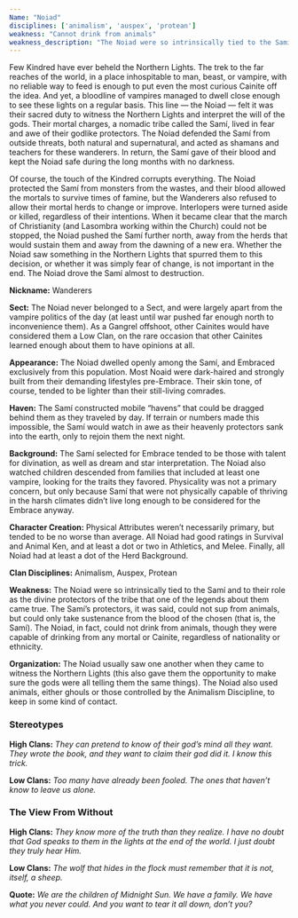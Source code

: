 ```yaml
---
Name: "Noiad"
disciplines: ['animalism', 'auspex', 'protean']
weakness: "Cannot drink from animals"
weakness_description: "The Noiad were so intrinsically tied to the Samí and to their role as the divine protectors of the tribe that one of the legends about them came true. The Samí’s protectors, it was said, could not sup from animals, but could only take sustenance from the blood of the chosen (that is, the Samí). The Noiad, in fact, could not drink from animals, though they were capable of drinking from any mortal or Cainite, regardless of nationality or ethnicity."
---
```


<p>Few Kindred have ever beheld the Northern Lights. The trek to the far reaches of the world, in a place inhospitable to man, beast, or vampire, with no reliable way to feed is enough to put even the most curious Cainite off the idea. And yet, a bloodline of vampires managed to dwell close enough to see these lights on a regular basis. This line — the Noiad — felt it was their sacred duty to witness the Northern Lights and interpret the will of the gods. Their mortal charges, a nomadic tribe called the Samí, lived in fear and awe of their godlike protectors. The Noiad defended the Samí from outside threats, both natural and supernatural, and acted as shamans and teachers for these wanderers. In return, the Samí gave of their blood and kept the Noiad safe during the long months with no darkness.</p><p>Of course, the touch of the Kindred corrupts everything. The Noiad protected the Samí from monsters from the wastes, and their blood allowed the mortals to survive times of famine, but the Wanderers also refused to allow their mortal herds to change or improve. Interlopers were turned aside or killed, regardless of their intentions. When it became clear that the march of Christianity (and Lasombra working within the Church) could not be stopped, the Noiad pushed the Samí further north, away from the herds that would sustain them and away from the dawning of a new era. Whether the Noiad saw something in the Northern Lights that spurred them to this decision, or whether it was simply fear of change, is not important in the end. The Noiad drove the Samí almost to destruction.</p><p><b>Nickname:</b> Wanderers</p><p><b>Sect:</b> The Noiad never belonged to a Sect, and were largely apart from the vampire politics of the day (at least until war pushed far enough north to inconvenience them). As a Gangrel offshoot, other Cainites would have considered them a Low Clan, on the rare occasion that other Cainites learned enough about them to have opinions at all.</p><p><b>Appearance:</b> The Noiad dwelled openly among the Samí, and Embraced exclusively from this population. Most Noaid were dark-haired and strongly built from their demanding lifestyles pre-Embrace. Their skin tone, of course, tended to be lighter than their still-living comrades.</p><p><b>Haven:</b> The Samí constructed mobile “havens” that could be dragged behind them as they traveled by day. If terrain or numbers made this impossible, the Samí would watch in awe as their heavenly protectors sank into the earth, only to rejoin them the next night.</p><p><b>Background:</b> The Samí selected for Embrace tended to be those with talent for divination, as well as dream and star interpretation. The Noiad also watched children descended from families that included at least one vampire, looking for the traits they favored. Physicality was not a primary concern, but only because Samí that were not physically capable of thriving in the harsh climates didn’t live long enough to be considered for the Embrace anyway.</p><p><b>Character Creation:</b> Physical Attributes weren’t necessarily primary, but tended to be no worse than average. All Noiad had good ratings in Survival and Animal Ken, and at least a dot or two in Athletics, and Melee. Finally, all Noiad had at least a dot of the Herd Background.</p><p><b>Clan Disciplines:</b> Animalism, Auspex, Protean</p><p><b>Weakness:</b> The Noiad were so intrinsically tied to the Samí and to their role as the divine protectors of the tribe that one of the legends about them came true. The Samí’s protectors, it was said, could not sup from animals, but could only take sustenance from the blood of the chosen (that is, the Samí). The Noiad, in fact, could not drink from animals, though they were capable of drinking from any mortal or Cainite, regardless of nationality or ethnicity.</p><p><b>Organization:</b> The Noiad usually saw one another when they came to witness the Northern Lights (this also gave them the opportunity to make sure the gods were all telling them the same things). The Noiad also used animals, either ghouls or those controlled by the Animalism Discipline, to keep in some kind of contact.</p><div class=ttlStereo><h3>Stereotypes</h3><p><b>High Clans:</b> <i>They can pretend to know of their god’s mind all they want. They wrote the book, and they want to claim their god did it. I know this trick.</i></p><p><b>Low Clans:</b> <i>Too many have already been fooled. The ones that haven’t know to leave us alone.</i></p></div><div class=ttlStereo><h3>The View From Without</h3><p><b>High Clans:</b> <i>They know more of the truth than they realize. I have no doubt that God speaks to them in the lights at the end of the world. I just doubt they truly hear Him.</i></p><p><b>Low Clans:</b> <i>The wolf that hides in the flock must remember that it is not, itself, a sheep.</i></p></div><p class=ttlQuote><b>Quote:</b> <i>We are the children of Midnight Sun. We have a family. We have what you never could. And you want to tear it all down, don’t you?</i></p>